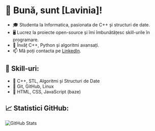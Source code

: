 # 👋 Bună, sunt [Lavinia]!
- 🎓 Studenta la Informatica, pasionata de C++ și structuri de date.
- 🖥️ Lucrez la proiecte open-source și îmi îmbunătățesc skill-urile în programare.
- 🌱 Învăț C++, Python și algoritmi avansați.
- 📫 Mă poți contacta pe [LinkedIn](https://linkedin.com/in/nume).

## 📌 Skill-uri:
- 🔹 C++, STL, Algoritmi și Structuri de Date
- 🔹 Git, GitHub, Linux
- 🔹 HTML, CSS, JavaScript (baze)

## 📈 Statistici GitHub:
![GitHub Stats](https://github-readme-stats.vercel.app/api?username=Lavinia&show_icons=true&theme=tokyonight)
